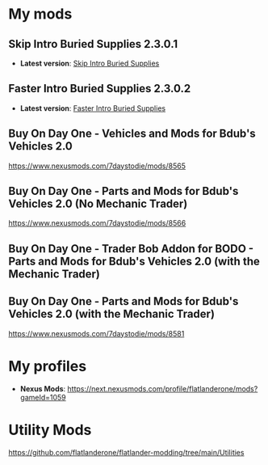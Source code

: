 # My mods

## Skip Intro Buried Supplies 2.3.0.1

- **Latest version**: [Skip Intro Buried Supplies](https://www.nexusmods.com/7daystodie/mods/8764)

## Faster Intro Buried Supplies 2.3.0.2

- **Latest version**: [Faster Intro Buried Supplies](https://www.nexusmods.com/7daystodie/mods/8740)


## Buy On Day One - Vehicles and Mods for Bdub's Vehicles 2.0

https://www.nexusmods.com/7daystodie/mods/8565

## Buy On Day One - Parts and Mods for Bdub's Vehicles 2.0 (No Mechanic Trader)

https://www.nexusmods.com/7daystodie/mods/8566

## Buy On Day One - Trader Bob Addon for BODO - Parts and Mods for Bdub's Vehicles 2.0 (with the Mechanic Trader)

## Buy On Day One - Parts and Mods for Bdub's Vehicles 2.0 (with the Mechanic Trader)
https://www.nexusmods.com/7daystodie/mods/8581


# My profiles

- **Nexus Mods**: https://next.nexusmods.com/profile/flatlanderone/mods?gameId=1059

# Utility Mods

https://github.com/flatlanderone/flatlander-modding/tree/main/Utilities

